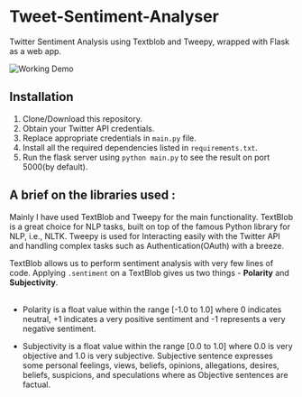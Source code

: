 # Tweet-Sentiment-Analyser
Twitter Sentiment Analysis using Textblob and Tweepy, wrapped with Flask as a web app.

![Working Demo](https://i.ibb.co/Vx8stRF/Working.gif)

## Installation
1. Clone/Download this repository.
2. Obtain your Twitter API credentials.
3. Replace appropriate credentials in ```main.py``` file.
4. Install all the required dependencies listed in ```requirements.txt```.
5. Run the flask server using ```python main.py``` to see the result on port 5000(by default).

## A brief on the libraries used :
Mainly I have used  TextBlob and Tweepy for the main functionality. TextBlob is a great choice for NLP tasks, built on top of the famous Python library for NLP, i.e., NLTK.
Tweepy is used for Interacting easily with the Twitter API and handling complex tasks such as Authentication(OAuth) with a breeze.

TextBlob allows us to perform sentiment analysis with very few lines of code.
Applying ```.sentiment``` on a TextBlob gives us two things - **Polarity** and **Subjectivity**. <br><br>
* Polarity is a float value within the range [-1.0 to 1.0] where 0 indicates neutral, +1 indicates a very positive sentiment and -1 represents a very negative sentiment.

* Subjectivity is a float value within the range [0.0 to 1.0] where 0.0 is very objective and 1.0 is very subjective. Subjective sentence expresses some personal feelings, views, beliefs, opinions, allegations, desires, beliefs, suspicions, and speculations where as Objective sentences are factual.

